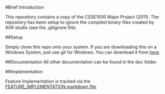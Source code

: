 #Brief Introduction

This repository contains a copy of the CSSE1000 Major Project (2011). The repository has been setup to ignore the compiled binary files created by AVR studio (see the .gitignore file).


##Setup

Simply clone this repo onto your system.  If you are downloading this on a Windows System, just use git for Windows. You can download it from [here](http://code.google.com/p/msysgit/).

##Documentation
All other documentation can be found in the doc folder.

##Implementation

Feature Implementation is tracked via the [FEATURE_IMPLEMENTATION.markdown file](src/tree/master/FEATURE_IMPLEMENTATION.markdown).
